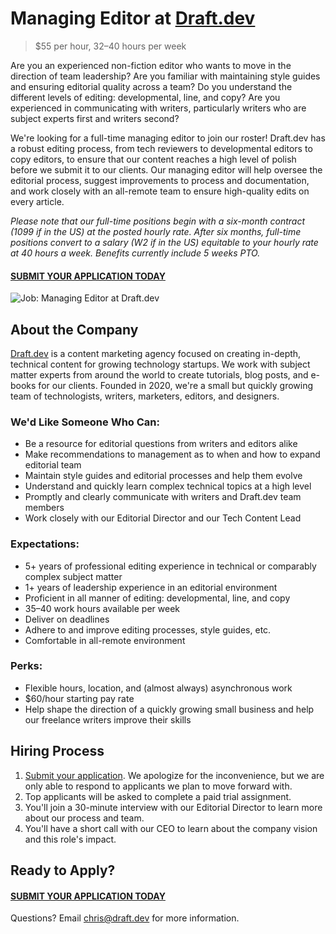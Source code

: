 # Managing Editor at [Draft.dev](https://draft.dev/)
> $55 per hour, 32–40 hours per week

Are you an experienced non-fiction editor who wants to move in the direction of team leadership? Are you familiar with maintaining style guides and ensuring editorial quality across a team? Do you understand the different levels of editing: developmental, line, and copy? Are you experienced in communicating with writers, particularly writers who are subject experts first and writers second?

We're looking for a full-time managing editor to join our roster! Draft.dev has a robust editing process, from tech reviewers to developmental editors to copy editors, to ensure that our content reaches a high level of polish before we submit it to our clients. Our managing editor will help oversee the editorial process, suggest improvements to process and documentation, and work closely with an all-remote team to ensure high-quality edits on every article.

*Please note that our full-time positions begin with a six-month contract (1099 if in the US) at the posted hourly rate. After six months, full-time positions convert to a salary (W2 if in the US) equitable to your hourly rate at 40 hours a week. Benefits currently include 5 weeks PTO.*

#### [SUBMIT YOUR APPLICATION TODAY](https://airtable.com/shr0bg7GFyK9pwHfn)

![Job: Managing Editor at Draft.dev](https://draft.dev/learn/assets/posts/img_0990.png)

## About the Company
[Draft.dev](https://draft.dev/) is a content marketing agency focused on creating in-depth, technical content for growing technology startups. We work with subject matter experts from around the world to create tutorials, blog posts, and e-books for our clients. Founded in 2020, we're a small but quickly growing team of technologists, writers, marketers, editors, and designers.

### We'd Like Someone Who Can:
- Be a resource for editorial questions from writers and editors alike
- Make recommendations to management as to when and how to expand editorial team
- Maintain style guides and editorial processes and help them evolve
- Understand and quickly learn complex technical topics at a high level
- Promptly and clearly communicate with writers and Draft.dev team members
- Work closely with our Editorial Director and our Tech Content Lead

### Expectations:
- 5+ years of professional editing experience in technical or comparably complex subject matter
- 1+ years of leadership experience in an editorial environment
- Proficient in all manner of editing: developmental, line, and copy
- 35–40 work hours available per week
- Deliver on deadlines
- Adhere to and improve editing processes, style guides, etc.
- Comfortable in all-remote environment

### Perks:
- Flexible hours, location, and (almost always) asynchronous work
- $60/hour starting pay rate
- Help shape the direction of a quickly growing small business and help our freelance writers improve their skills

## Hiring Process
1. [Submit your application](https://airtable.com/shrlRETFZopZdSSVj). We apologize for the inconvenience, but we are only able to respond to applicants we plan to move forward with.
2. Top applicants will be asked to complete a paid trial assignment.
3. You'll join a 30-minute interview with our Editorial Director to learn more about our process and team.
4. You'll have a short call with our CEO to learn about the company vision and this role's impact.

## Ready to Apply?

#### [SUBMIT YOUR APPLICATION TODAY](https://airtable.com/shr0bg7GFyK9pwHfn)

Questions? Email [chris@draft.dev](mailto:chris@draft.dev) for more information.
